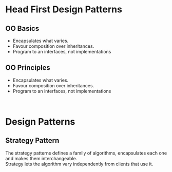 # Head First Design Patterns

## OO Basics
- Encapsulates what varies.
- Favour composition over inheritances.
- Program to an interfaces, not implementations

## OO Principles
- Encapsulates what varies.
- Favour composition over inheritances.
- Program to an interfaces, not implementations

<br/>

# Design Patterns

## Strategy Pattern
The strategy patterns defines a family of algorithms, encapsulates each one and makes them interchangeable.  
Strategy lets the algorithm vary independently from clients that use it.
